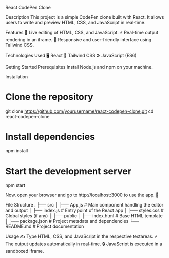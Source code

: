 React CodePen Clone

Description
This project is a simple CodePen clone built with React. It allows users to write and preview HTML, CSS, and JavaScript in real-time.

Features
📝 Live editing of HTML, CSS, and JavaScript.
⚡ Real-time output rendering in an iframe.
🎨 Responsive and user-friendly interface using Tailwind CSS.

Technologies Used
🖥️ React
🎨 Tailwind CSS
⚙️ JavaScript (ES6)

Getting Started
Prerequisites
Install Node.js and npm on your machine.

Installation
# Clone the repository
git clone https://github.com/yourusername/react-codepen-clone.git
cd react-codepen-clone

# Install dependencies
npm install

# Start the development server
npm start

Now, open your browser and go to http://localhost:3000 to use the app. 🚀

File Structure
.
├── src
│   ├── App.js        # Main component handling the editor and output
│   ├── index.js      # Entry point of the React app
│   ├── styles.css    # Global styles (if any)
│
├── public
│   ├── index.html    # Base HTML template
│
├── package.json      # Project metadata and dependencies
└── README.md         # Project documentation

Usage
✍️ Type HTML, CSS, and JavaScript in the respective textareas.
⚡ The output updates automatically in real-time.
🔒 JavaScript is executed in a sandboxed iframe.
